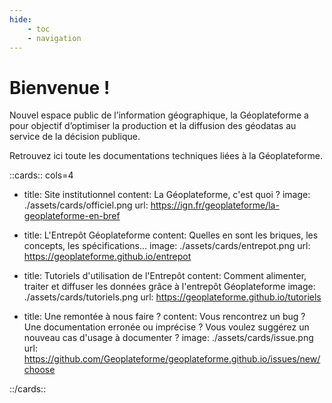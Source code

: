 ```yaml
---
hide:
    - toc
    - navigation
---
```


# Bienvenue !

Nouvel espace public de l’information géographique, la Géoplateforme a pour objectif d’optimiser la production et la diffusion des géodatas au service de la décision publique.

Retrouvez ici toute les documentations techniques liées à la Géoplateforme.

::cards:: cols=4

- title: Site institutionnel
  content: La Géoplateforme, c'est quoi ?
  image: ./assets/cards/officiel.png
  url: https://ign.fr/geoplateforme/la-geoplateforme-en-bref

- title: L'Entrepôt Géoplateforme
  content: Quelles en sont les briques, les concepts, les spécifications...
  image: ./assets/cards/entrepot.png
  url: https://geoplateforme.github.io/entrepot

- title: Tutoriels d'utilisation de l'Entrepôt
  content: Comment alimenter, traiter et diffuser les données grâce à l'entrepôt Géoplateforme
  image: ./assets/cards/tutoriels.png
  url: https://geoplateforme.github.io/tutoriels

- title: Une remontée à nous faire ?
  content: Vous rencontrez un bug ? Une documentation erronée ou imprécise ? Vous voulez suggérez un nouveau cas d'usage à documenter ?
  image: ./assets/cards/issue.png
  url: https://github.com/Geoplateforme/geoplateforme.github.io/issues/new/choose

::/cards::
